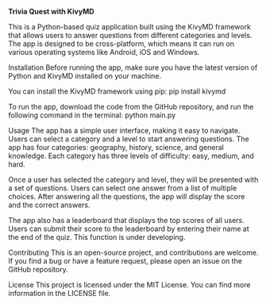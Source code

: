 **Trivia Quest with KivyMD**

This is a Python-based quiz application built using the KivyMD framework that allows users to answer questions from different categories and levels. The app is designed to be cross-platform, which means it can run on various operating systems like Android, iOS and Windows.

Installation
Before running the app, make sure you have the latest version of Python and KivyMD installed on your machine.

You can install the KivyMD framework using pip:
pip install kivymd

To run the app, download the code from the GitHub repository, and run the following command in the terminal:
python main.py

Usage
The app has a simple user interface, making it easy to navigate. Users can select a category and a level to start answering questions. The app has four categories: geography, history, science, and general knowledge. Each category has three levels of difficulty: easy, medium, and hard.

Once a user has selected the category and level, they will be presented with a set of questions. Users can select one answer from a list of multiple choices. After answering all the questions, the app will display the score and the correct answers.

The app also has a leaderboard that displays the top scores of all users. Users can submit their score to the leaderboard by entering their name at the end of the quiz. This function is under developing.

Contributing
This is an open-source project, and contributions are welcome. If you find a bug or have a feature request, please open an issue on the GitHub repository.

License
This project is licensed under the MIT License. You can find more information in the LICENSE file.
